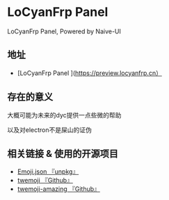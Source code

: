 # LoCyanFrp Panel

LoCyanFrp Panel, Powered by Naive-UI

## 地址

- [LoCyanFrp Panel ](https://preview.locyanfrp.cn）

## 存在的意义

大概可能为未来的dyc提供一点些微的帮助

以及对electron不是屎山的证伪

## 相关链接 & 使用的开源项目

- [Emoji.json 『unpkg』](https://unpkg.com/emoji.json@14.0.0/emoji.json)
- [twemoji 『Github』](https://github.com/twitter/twemoji)
- [twemoji-amazing 『Github』](https://github.com/SebastianAigner/twemoji-amazing)
